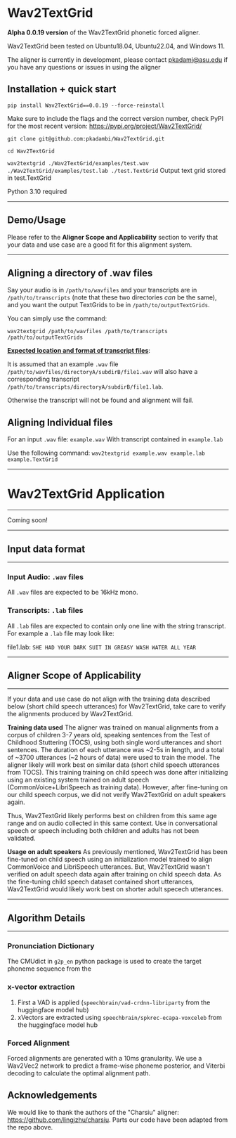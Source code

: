# Wav2TextGrid
**Alpha 0.0.19 version** of the Wav2TextGrid phonetic forced aligner. 

Wav2TextGrid been tested on Ubuntu18.04, Ubuntu22.04, and Windows 11.

The aligner is currently in development, please contact pkadami@asu.edu if you have any questions or issues in using the aligner

## Installation + quick start

`pip install Wav2TextGrid==0.0.19 --force-reinstall`

Make sure to include the flags and the correct version number, check PyPI for the most recent version: 
https://pypi.org/project/Wav2TextGrid/

`git clone git@github.com:pkadambi/Wav2TextGrid.git`

`cd Wav2TextGrid`

`wav2textgrid ./Wav2TextGrid/examples/test.wav ./Wav2TextGrid/examples/test.lab ./test.TextGrid`
Output text grid stored in test.TextGrid

Python 3.10 required

------
## Demo/Usage

Please refer to the **Aligner Scope and Applicability** section to verify that your data and use case are a good fit for this alignment system. 

------


## Aligning a directory of .wav files

Say your audio is in `/path/to/wavfiles` and your transcripts are in `/path/to/transcripts` (note that these two 
directories _can_ be the same), and you want the output TextGrids to be in `/path/to/outputTextGrids`.

You can simply use the command:

`wav2textgrid /path/to/wavfiles /path/to/transcripts /path/to/outputTextGrids`


**<u>Expected location and format of transcript files</u>**:

It is assumed that an example `.wav` file `/path/to/wavfiles/directoryA/subdirB/file1.wav`
will also have a corresponding transcript `/path/to/transcripts/directoryA/subdirB/file1.lab`.

Otherwise the transcript will not be found and alignment will fail.


## Aligning Individual files
For an input `.wav` file:  `example.wav` With transcript contained in `example.lab`

Use the following command: `wav2textgrid example.wav example.lab example.TextGrid`

---
# Wav2TextGrid Application

---

Coming soon!

----
## Input data format

----
### Input Audio: `.wav` files
All `.wav` files are expected to be 16kHz mono.

### Transcripts: `.lab` files
All `.lab` files are expected to contain only one line with the string transcript.
For example a `.lab` file may look like:

file1.lab: 
`SHE HAD YOUR DARK SUIT IN GREASY WASH WATER ALL YEAR`

---
## Aligner Scope of Applicability

---

If your data and use case do not align with the training data described below (short child speech utterances) for Wav2TextGrid, take care to verify the alignments produced by Wav2TextGrid.

**Training data used**
The aligner was trained on manual alignments from a corpus of children 3-7 years old, speaking sentences from the Test of Childhood Stuttering (TOCS), using both single word utterances and short sentences. The duration of each utterance was ~2-5s in length, and a total of ~3700 utterances (~2 hours of data) were used to train the model. The aligner likely will work best on similar data (short child speech utterances from TOCS).
This training training on child speech was done after initializing using an existing system trained on adult speech (CommonVoice+LibriSpeech as training data). However, after fine-tuning on our child speech corpus, we did not verify Wav2TextGrid on adult speakers again.

Thus, Wav2TextGrid likely performs best on children from this same age range and on audio collected in this same context. Use in conversational speech or speech including both children and adults has not been validated.

**Usage on adult speakers**
As previously mentioned, Wav2TextGrid has been fine-tuned on child speech using an initialization model trained to align CommonVoice and LibriSpeech utterances. But, Wav2TextGrid wasn't verified on adult speech data again after training on child speech data. As the fine-tuning child speech dataset contained short utterances, Wav2TextGrid would likely work best on shorter adult specech utterances. 



------
## Algorithm Details

------
### Pronunciation Dictionary
The CMUdict in `g2p_en` python package is used to create the target phoneme sequence from the 

### x-vector extraction

1. First a VAD is applied (`speechbrain/vad-crdnn-libriparty` from the huggingface model hub)
2. xVectors are extracted using `speechbrain/spkrec-ecapa-voxceleb` from the huggingface model hub

### Forced Alignment

Forced alignments are generated with a 10ms granularity. We use a Wav2Vec2 network to predict 
a frame-wise phoneme posterior, and Viterbi decoding to calculate the optimal alignment path.   


## Acknowledgements
We would like to thank the authors of the "Charsiu" aligner: https://github.com/lingjzhu/charsiu. 
Parts our code have been adapted from the repo above. 
